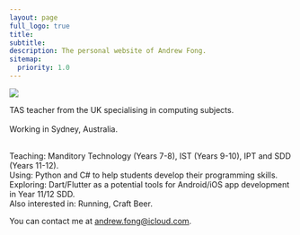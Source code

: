 ```yaml
---
layout: page
full_logo: true
title: 
subtitle: 
description: The personal website of Andrew Fong.
sitemap:
  priority: 1.0
---
```

<img src = "..\assets\img\af.png"><br>
<p id="describe-text">TAS teacher from the UK specialising in computing subjects.<br><br>Working in Sydney, Australia.</p>

<br>Teaching: Manditory Technology (Years 7-8), IST (Years 9-10), IPT and SDD (Years 11-12). 
<br>Using: Python and C# to help students develop their programming skills.
<br>Exploring: Dart/Flutter as a potential tools for Android/iOS app development in Year 11/12 SDD.
<br>Also interested in: Running, Craft Beer.   

You can contact me at [andrew.fong@icloud.com](#).


<br>
<br>
<br>
<br>
<br>
<br>
<br>